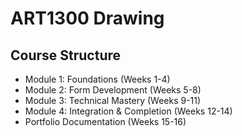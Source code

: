 # ART1300 Drawing

## Course Structure
- Module 1: Foundations (Weeks 1-4)
- Module 2: Form Development (Weeks 5-8)
- Module 3: Technical Mastery (Weeks 9-11)
- Module 4: Integration & Completion (Weeks 12-14)
- Portfolio Documentation (Weeks 15-16)